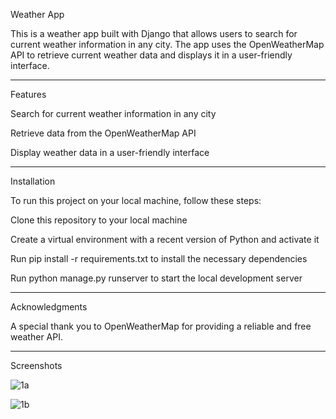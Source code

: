 Weather App

This is a weather app built with Django that allows users to search for current weather information in any city. The app uses the OpenWeatherMap API to retrieve current weather data and displays it in a user-friendly interface.

- - - 

Features

Search for current weather information in any city

Retrieve data from the OpenWeatherMap API

Display weather data in a user-friendly interface

- - -

Installation

To run this project on your local machine, follow these steps:

Clone this repository to your local machine

Create a virtual environment with a recent version of Python and activate it

Run pip install -r requirements.txt to install the necessary dependencies

Run python manage.py runserver to start the local development server

- - -

Acknowledgments

A special thank you to OpenWeatherMap for providing a reliable and free weather API.

- - - 

Screenshots

![1a](https://user-images.githubusercontent.com/91182988/218394257-91f1a2bf-115c-4b0c-bc76-b60cdcf46375.jpg)

![1b](https://user-images.githubusercontent.com/91182988/218394409-6121ee6e-d62c-4101-bfff-708ba778c4f4.jpg)




